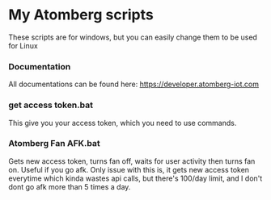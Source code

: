 # My Atomberg scripts
These scripts are for windows, but you can easily change them to be used for Linux

### Documentation
All documentations can be found here: https://developer.atomberg-iot.com

### get access token.bat
This give you your access token, which you need to use commands.

### Atomberg Fan AFK.bat
Gets new access token, turns fan off, waits for user activity then turns fan on. Useful if you go afk.
Only issue with this is, it gets new access token everytime which kinda wastes api calls, but there's 100/day limit, and I don't dont go afk more than 5 times a day.

